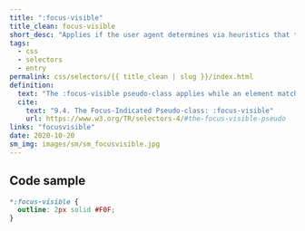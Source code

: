 ```yaml
---
title: ":focus-visible"
title_clean: focus-visible
short_desc: "Applies if the user agent determines via heuristics that the focus should be made evident."
tags:
  - css
  - selectors
  - entry
permalink: css/selectors/{{ title_clean | slug }}/index.html
definition:
  text: "The :focus-visible pseudo-class applies while an element matches the :focus pseudo-class and the user agent determines via heuristics that the focus should be made evident on the element."
  cite:
    text: "9.4. The Focus-Indicated Pseudo-class: :focus-visible"
    url: https://www.w3.org/TR/selectors-4/#the-focus-visible-pseudo
links: "focusvisible"
date: 2020-10-20
sm_img: images/sm/sm_focusvisible.jpg
---
```


<h2 class="h3"><span>Code sample</span></h2>

```css
*:focus-visible {
  outline: 2px solid #F0F;
}
```
